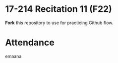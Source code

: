 # 17-214 Recitation 11 (F22)
**Fork** this repository to use for practicing Github flow.

# Attendance
emaana